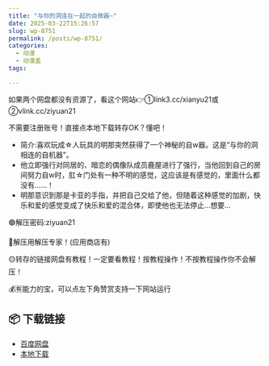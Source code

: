 ```yaml
---
title: "与你的洞连在一起的自微器~"
date: 2025-03-22T15:26:57
slug: wp-8751
permalink: /posts/wp-8751/
categories:
  - 动漫
  - 动漫盖
tags:

---
```


如果两个网盘都没有资源了，看这个网站👉①link3.cc/xianyu21或②vlink.cc/ziyuan21

不需要注册账号！直接点本地下载转存OK？懂吧！

*   简介:喜欢玩成☆人玩具的明那突然获得了一个神秘的自w器。这是“与你的洞相连的自机器”。
*   他立即强行对同居的、暗恋的偶像队成员鹿屋进行了强行，当他回到自己的房间努力自w时，肛☆门处有一种不明的感觉，这应该是有感觉的，里面什么都没有……！
*   明那意识到那是卡亚的手指，并把自己交给了他，但随着这种感觉的加剧，快乐和爱的感觉变成了快乐和爱的混合体，即使他也无法停止…想要…

🟢解压密码:ziyuan21

🔵解压用解压专家！(应用商店有)

🟡转存的链接网盘有教程！一定要看教程！按教程操作！不按教程操作你不会解压！

💰🈶能力的宝，可以点左下角赞赏支持一下网站运行

## 📦 下载链接
- [百度网盘](https://blziyuan21.com/pay-download/8751?key=9ed0e86aa1&down_id=0)
- [本地下载](https://blziyuan21.com/pay-download/8751?key=9ed0e86aa1&down_id=1)

